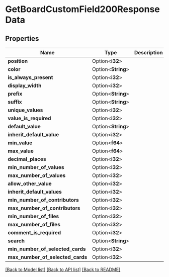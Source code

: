 # GetBoardCustomField200ResponseData

## Properties

Name | Type | Description | Notes
------------ | ------------- | ------------- | -------------
**position** | Option<**i32**> |  | [optional]
**color** | Option<**String**> |  | [optional]
**is_always_present** | Option<**i32**> |  | [optional]
**display_width** | Option<**i32**> |  | [optional]
**prefix** | Option<**String**> |  | [optional]
**suffix** | Option<**String**> |  | [optional]
**unique_values** | Option<**i32**> |  | [optional]
**value_is_required** | Option<**i32**> |  | [optional]
**default_value** | Option<**String**> |  | [optional]
**inherit_default_value** | Option<**i32**> |  | [optional]
**min_value** | Option<**f64**> |  | [optional]
**max_value** | Option<**f64**> |  | [optional]
**decimal_places** | Option<**i32**> |  | [optional]
**min_number_of_values** | Option<**i32**> |  | [optional]
**max_number_of_values** | Option<**i32**> |  | [optional]
**allow_other_value** | Option<**i32**> |  | [optional]
**inherit_default_values** | Option<**i32**> |  | [optional]
**min_number_of_contributors** | Option<**i32**> |  | [optional]
**max_number_of_contributors** | Option<**i32**> |  | [optional]
**min_number_of_files** | Option<**i32**> |  | [optional]
**max_number_of_files** | Option<**i32**> |  | [optional]
**comment_is_required** | Option<**i32**> |  | [optional]
**search** | Option<**String**> |  | [optional]
**min_number_of_selected_cards** | Option<**i32**> |  | [optional]
**max_number_of_selected_cards** | Option<**i32**> |  | [optional]

[[Back to Model list]](../README.md#documentation-for-models) [[Back to API list]](../README.md#documentation-for-api-endpoints) [[Back to README]](../README.md)



